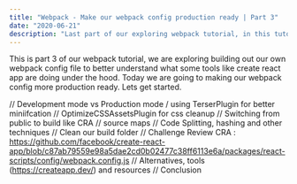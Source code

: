 ```yaml
---
title: "Webpack - Make our webpack config production ready | Part 3"
date: "2020-06-21"
description: "Last part of our exploring webpack tutorial, in this tutorial we will make our webpack config config more production ready"
---
```


This is part 3 of our webpack tutorial, we are exploring building out our own webpack config file to better understand what some tools like create react app are doing under the hood. Today we are going to making our webpack config more production ready. Lets get started.

// Development mode vs Production mode / using TerserPlugin for better miniifcation
// OptimizeCSSAssetsPlugin for css cleanup
// Switching from public to build like CRA
// source maps
// Code Splitting, hashing and other techniques
// Clean our build folder
// Challenge Review CRA : https://github.com/facebook/create-react-app/blob/c87ab79559e98a5dae2cd0b02477c38ff6113e6a/packages/react-scripts/config/webpack.config.js
// Alternatives, tools (https://createapp.dev/) and resources
// Conclusion
